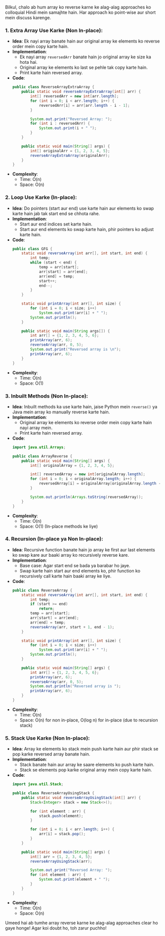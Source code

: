 Bilkul, chalo ab hum array ko reverse karne ke alag-alag approaches ko colloquial Hindi mein samajhte hain. Har approach ko point-wise aur short mein discuss karenge.

### 1. Extra Array Use Karke (Non In-place):
- **Idea**: Ek nayi array banate hain aur original array ke elements ko reverse order mein copy karte hain.
- **Implementation**:
  - Ek nayi array `reversedArr` banate hain jo original array ke size ka hota hai.
  - Original array ke elements ko last se pehle tak copy karte hain.
  - Print karte hain reversed array.
- **Code**:
    ```java
    public class ReverseArrayExtraArray {
        public static void reverseArrayExtraArray(int[] arr) {
            int[] reversedArr = new int[arr.length];
            for (int i = 0; i < arr.length; i++) {
                reversedArr[i] = arr[arr.length - i - 1];
            }

            System.out.print("Reversed Array: ");
            for (int i : reversedArr) {
                System.out.print(i + " ");
            }
        }

        public static void main(String[] args) {
            int[] originalArr = {1, 2, 3, 4, 5};
            reverseArrayExtraArray(originalArr);
        }
    }
    ```
- **Complexity**:
  - Time: O(n)
  - Space: O(n)

### 2. Loop Use Karke (In-place):
- **Idea**: Do pointers (start aur end) use karte hain aur elements ko swap karte hain jab tak start end se chhota rahe.
- **Implementation**:
  - Start aur end indices set karte hain.
  - Start aur end elements ko swap karte hain, phir pointers ko adjust karte hain.
- **Code**:
    ```java
    public class GFG {
        static void reverseArray(int arr[], int start, int end) {
            int temp;
            while (start < end) {
                temp = arr[start];
                arr[start] = arr[end];
                arr[end] = temp;
                start++;
                end--;
            }
        }

        static void printArray(int arr[], int size) {
            for (int i = 0; i < size; i++)
                System.out.print(arr[i] + " ");
            System.out.println();
        }

        public static void main(String args[]) {
            int arr[] = {1, 2, 3, 4, 5, 6};
            printArray(arr, 6);
            reverseArray(arr, 0, 5);
            System.out.print("Reversed array is \n");
            printArray(arr, 6);
        }
    }
    ```
- **Complexity**:
  - Time: O(n)
  - Space: O(1)

### 3. Inbuilt Methods (Non In-place):
- **Idea**: Inbuilt methods ka use karte hain, jaise Python mein `reverse()` ya Java mein array ko manually reverse karte hain.
- **Implementation**:
  - Original array ke elements ko reverse order mein copy karte hain nayi array mein.
  - Print karte hain reversed array.
- **Code**:
    ```java
    import java.util.Arrays;

    public class ArrayReverse {
        public static void main(String[] args) {
            int[] originalArray = {1, 2, 3, 4, 5};

            int[] reversedArray = new int[originalArray.length];
            for (int i = 0; i < originalArray.length; i++) {
                reversedArray[i] = originalArray[originalArray.length - 1 - i];
            }

            System.out.println(Arrays.toString(reversedArray));
        }
    }
    ```
- **Complexity**:
  - Time: O(n)
  - Space: O(1) (In-place methods ke liye)

### 4. Recursion (In-place ya Non In-place):
- **Idea**: Recursive function banate hain jo array ke first aur last elements ko swap kare aur baaki array ko recursively reverse kare.
- **Implementation**:
  - Base case: Agar start end se bada ya barabar ho jaye.
  - Swap karte hain start aur end elements ko, phir function ko recursively call karte hain baaki array ke liye.
- **Code**:
    ```java
    public class ReverseArray {
        static void reverseArray(int arr[], int start, int end) {
            int temp;
            if (start >= end)
                return;
            temp = arr[start];
            arr[start] = arr[end];
            arr[end] = temp;
            reverseArray(arr, start + 1, end - 1);
        }

        static void printArray(int arr[], int size) {
            for (int i = 0; i < size; i++)
                System.out.print(arr[i] + " ");
            System.out.println();
        }

        public static void main(String[] args) {
            int arr[] = {1, 2, 3, 4, 5, 6};
            printArray(arr, 6);
            reverseArray(arr, 0, 5);
            System.out.println("Reversed array is ");
            printArray(arr, 6);
        }
    }
    ```
- **Complexity**:
  - Time: O(n)
  - Space: O(n) for non in-place, O(log n) for in-place (due to recursion stack)

### 5. Stack Use Karke (Non In-place):
- **Idea**: Array ke elements ko stack mein push karte hain aur phir stack se pop karke reversed array banate hain.
- **Implementation**:
  - Stack banate hain aur array ke saare elements ko push karte hain.
  - Stack se elements pop karke original array mein copy karte hain.
- **Code**:
    ```java
    import java.util.Stack;

    public class ReverseArrayUsingStack {
        public static void reverseArrayUsingStack(int[] arr) {
            Stack<Integer> stack = new Stack<>();

            for (int element : arr) {
                stack.push(element);
            }

            for (int i = 0; i < arr.length; i++) {
                arr[i] = stack.pop();
            }
        }

        public static void main(String[] args) {
            int[] arr = {1, 2, 3, 4, 5};
            reverseArrayUsingStack(arr);

            System.out.print("Reversed Array: ");
            for (int element : arr) {
                System.out.print(element + " ");
            }
        }
    }
    ```
- **Complexity**:
  - Time: O(n)
  - Space: O(n)

Umeed hai ab tumhe array reverse karne ke alag-alag approaches clear ho gaye honge! Agar koi doubt ho, toh zarur puchho!
